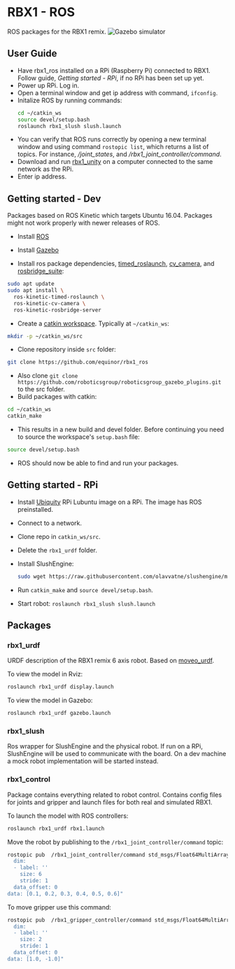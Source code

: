 # RBX1 - ROS
ROS packages for the RBX1 remix.
![Gazebo simulator](../assets/gazebo.png?raw=true)

## User Guide
* Have rbx1_ros installed on a RPi (Raspberry Pi) connected to RBX1. Follow guide, *Getting started - RPi*, if no RPi has been set up yet.
* Power up RPi. Log in.
* Open a terminal window and get ip address with command, `ifconfig`.
* Initalize ROS by running commands: 
  ```sh
  cd ~/catkin_ws
  source devel/setup.bash
  roslaunch rbx1_slush slush.launch
  ```
* You can verify that ROS runs correctly by opening a new terminal window and using command `rostopic list`, which returns a list of topics. For instance, */joint_states*, and */rbx1_joint_controller/command*.
* Download and run [rbx1_unity](https://github.com/equinor/rbx1_unity/releases) on a computer connected to the same network as the RPi.
* Enter ip address.


## Getting started - Dev
Packages based on ROS Kinetic which targets Ubuntu 16.04. Packages might not work properly with newer releases of ROS.

* Install [ROS](http://wiki.ros.org/kinetic/Installation/Ubuntu)

* Install [Gazebo](http://gazebosim.org/tutorials?tut=install_ubuntu)

* Install ros package dependencies, [timed_roslaunch](http://wiki.ros.org/timed_roslaunch), [cv_camera](http://wiki.ros.org/cv_camera), and [rosbridge_suite](http://wiki.ros.org/rosbridge_suite):
```sh
sudo apt update
sudo apt install \
  ros-kinetic-timed-roslaunch \
  ros-kinetic-cv-camera \
  ros-kinetic-rosbridge-server
```

* Create a [catkin workspace](http://wiki.ros.org/catkin/Tutorials/create_a_workspace). Typically at `~/catkin_ws`:
```sh
mkdir -p ~/catkin_ws/src
```

* Clone repository inside `src` folder:
```sh
git clone https://github.com/equinor/rbx1_ros
```

* Also clone `git clone https://github.com/roboticsgroup/roboticsgroup_gazebo_plugins.git` to the src folder.
* Build packages with catkin:
```sh
cd ~/catkin_ws
catkin_make
```

* This results in a new build and devel folder. Before continuing you need to source the workspace's `setup.bash` file:
```sh
source devel/setup.bash
```

* ROS should now be able to find and run your packages.



## Getting started - RPi
* Install [Ubiquity](https://downloads.ubiquityrobotics.com) RPi Lubuntu image on a RPi. The image has ROS preinstalled.
* Connect to a network.
* Clone repo in `catkin_ws/src`.
* Delete the `rbx1_urdf` folder.
* Install SlushEngine:
  ```sh
  sudo wget https://raw.githubusercontent.com/olavvatne/slushengine/master/install.pl -O - | perl
  ```

* Run `catkin_make` and `source devel/setup.bash`.
* Start robot: `roslaunch rbx1_slush slush.launch`



## Packages
### rbx1_urdf
URDF description of the RBX1 remix 6 axis robot. Based on [moveo_urdf](https://github.com/jesseweisberg/moveo_ros/tree/master/moveo_urdf).

To view the model in Rviz:
```sh
roslaunch rbx1_urdf display.launch
```

To view the model in Gazebo:
```sh
roslaunch rbx1_urdf gazebo.launch
```

### rbx1_slush
Ros wrapper for SlushEngine and the physical robot. If run on a RPi, SlushEngine will be used to communicate with the board. On a dev machine a mock robot implementation will be started instead.


### rbx1_control
Package contains everything related to robot control. Contains config files for joints and gripper and launch files for both real and simulated RBX1.

To launch the model with ROS controllers:
```sh
roslaunch rbx1_urdf rbx1.launch
```

Move the robot by publishing to the `/rbx1_joint_controller/command` topic:
```sh
rostopic pub  /rbx1_joint_controller/command std_msgs/Float64MultiArray "layout:
  dim:
  - label: ''
    size: 6
    stride: 1
  data_offset: 0
data: [0.1, 0.2, 0.3, 0.4, 0.5, 0.6]"
```

To move gripper use this command:
```sh
rostopic pub  /rbx1_gripper_controller/command std_msgs/Float64MultiArray "layout:
  dim:
  - label: ''
    size: 2
    stride: 1
  data_offset: 0
data: [1.0, -1.0]"
```